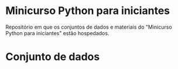 # Minicurso Python para iniciantes

Repositório em que os conjuntos de dados e materiais do "Minicurso Python para iniciantes" estão hospedados.

# Conjunto de dados

